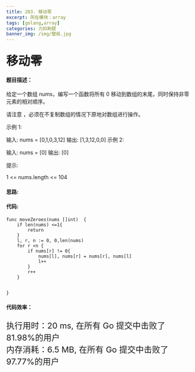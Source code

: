 ```yaml
---
title: 283. 移动零
excerpt: 所在模块：array
tags: [golang,array]
categories: 力扣刷题
banner_img: /img/壁纸.jpg
---
```


### <font size=6px>移动零</font>

#### 题目描述：

给定一个数组 nums，编写一个函数将所有 0 移动到数组的末尾，同时保持非零元素的相对顺序。

请注意 ，必须在不复制数组的情况下原地对数组进行操作。

 

示例 1:

输入: nums = [0,1,0,3,12]
输出: [1,3,12,0,0]
示例 2:

输入: nums = [0]
输出: [0]


提示:

1 <= nums.length <= 104

#### 思路:

#### 代码:

```golang
func moveZeroes(nums []int)  {
    if len(nums) <=1{
        return 
    }
    l, r, n := 0, 0,len(nums)
    for r <n {
        if nums[r] != 0{
            nums[l], nums[r] = nums[r], nums[l]
            l++
        }
        r++
    }

    
}
```

#### 代码效率：

<p class="note note-primary"; style="font-size:22px">
   执行用时：20 ms, 在所有 Go 提交中击败了81.98%的用户<br>
   内存消耗：6.5 MB, 在所有 Go 提交中击败了97.77%的用户
</p>

